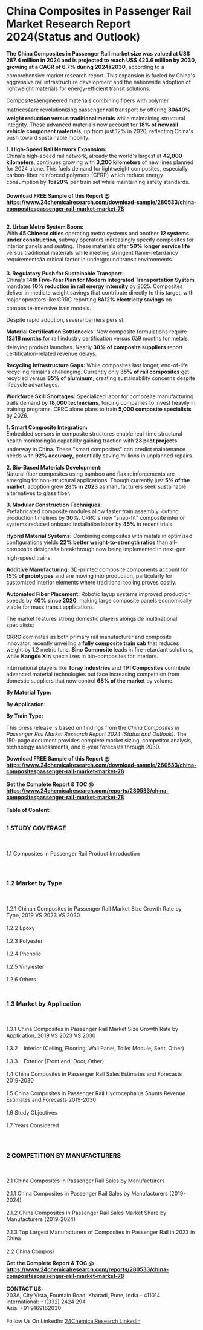<h1>China Composites in Passenger Rail Market Research Report 2024(Status and Outlook)</h1><p><strong>The China Composites in Passenger Rail market size was valued at US$ 287.4 million in 2024 and is projected to reach US$ 423.6 million by 2030, growing at a CAGR of 6.7% during 2024â2030</strong>, according to a comprehensive market research report. This expansion is fueled by China's aggressive rail infrastructure development and the nationwide adoption of lightweight materials for energy-efficient transit solutions.</p><p>Compositesâengineered materials combining fibers with polymer matricesâare revolutionizing passenger rail transport by offering <strong>30â40% weight reduction versus traditional metals</strong> while maintaining structural integrity. These advanced materials now account for <strong>18% of new rail vehicle component materials</strong>, up from just 12% in 2020, reflecting China's push toward sustainable mobility.</p><p><strong>1. High-Speed Rail Network Expansion:</strong><br>
China's high-speed rail network, already the world's largest at <strong>42,000 kilometers</strong>, continues growing with <strong>3,200 kilometers</strong> of new lines planned for 2024 alone. This fuels demand for lightweight composites, especially carbon-fiber reinforced polymers (CFRP) which reduce energy consumption by <strong>15â20%</strong> per train set while maintaining safety standards.</p><div><b>Download FREE Sample of this Report @ 
            <a href="https://www.24chemicalresearch.com/download-sample/280533/china-compositespassenger-rail-market-market-78">
            https://www.24chemicalresearch.com/download-sample/280533/china-compositespassenger-rail-market-market-78</a></b></div><br><p><strong>2. Urban Metro System Boom:</strong><br>
With <strong>45 Chinese cities</strong> operating metro systems and another <strong>12 systems under construction</strong>, subway operators increasingly specify composites for interior panels and seating. These materials offer <strong>50% longer service life</strong> versus traditional materials while meeting stringent flame-retardancy requirementsâa critical factor in underground transit environments.</p><p><strong>3. Regulatory Push for Sustainable Transport:</strong><br>
China's <strong>14th Five-Year Plan for Modern Integrated Transportation System</strong> mandates <strong>10% reduction in rail energy intensity</strong> by 2025. Composites deliver immediate weight savings that contribute directly to this target, with major operators like CRRC reporting <strong>8â12% electricity savings</strong> on composite-intensive train models.</p><p>Despite rapid adoption, several barriers persist:</p><p><strong>Material Certification Bottlenecks:</strong> New composite formulations require <strong>12â18 months</strong> for rail industry certification versus 6â9 months for metals, delaying product launches. Nearly <strong>30% of composite suppliers</strong> report certification-related revenue delays.</p><p><strong>Recycling Infrastructure Gaps:</strong> While composites last longer, end-of-life recycling remains challenging. Currently only <strong>35% of rail composites</strong> get recycled versus <strong>85% of aluminum</strong>, creating sustainability concerns despite lifecycle advantages.</p><p><strong>Workforce Skill Shortages:</strong> Specialized labor for composite manufacturing trails demand by <strong>18,000 technicians</strong>, forcing companies to invest heavily in training programs. CRRC alone plans to train <strong>5,000 composite specialists</strong> by 2026.</p><p><strong>1. Smart Composite Integration:</strong><br>
Embedded sensors in composite structures enable real-time structural health monitoringâa capability gaining traction with <strong>23 pilot projects</strong> underway in China. These "smart composites" can predict maintenance needs with <strong>92% accuracy</strong>, potentially saving millions in unplanned repairs.</p><p><strong>2. Bio-Based Materials Development:</strong><br>
Natural fiber composites using bamboo and flax reinforcements are emerging for non-structural applications. Though currently just <strong>5% of the market</strong>, adoption grew <strong>28% in 2023</strong> as manufacturers seek sustainable alternatives to glass fiber.</p><p><strong>3. Modular Construction Techniques:</strong><br>
Prefabricated composite modules allow faster train assembly, cutting production timelines by <strong>30%</strong>. CRRC's new "snap-fit" composite interior systems reduced onboard installation labor by <strong>45%</strong> in recent trials.</p><p><strong>Hybrid Material Systems:</strong> Combining composites with metals in optimized configurations yields <strong>22% better weight-to-strength ratios</strong> than all-composite designsâa breakthrough now being implemented in next-gen high-speed trains.</p><p><strong>Additive Manufacturing:</strong> 3D-printed composite components account for <strong>15% of prototypes</strong> and are moving into production, particularly for customized interior elements where traditional tooling proves costly.</p><p><strong>Automated Fiber Placement:</strong> Robotic layup systems improved production speeds by <strong>40% since 2020</strong>, making large composite panels economically viable for mass transit applications.</p><p>The market features strong domestic players alongside multinational specialists:</p><p><strong>CRRC</strong> dominates as both primary rail manufacturer and composite innovator, recently unveiling a <strong>fully composite train cab</strong> that reduces weight by 1.2 metric tons. <strong>Sino Composite</strong> leads in fire-retardant solutions, while <strong>Kangde Xin</strong> specializes in bio-composites for interiors.</p><p>International players like <strong>Toray Industries</strong> and <strong>TPI Composites</strong> contribute advanced material technologies but face increasing competition from domestic suppliers that now control <strong>68% of the market</strong> by volume.</p><p><strong>By Material Type:</strong></p><p><strong>By Application:</strong></p><p><strong>By Train Type:</strong></p><p>This press release is based on findings from the <em>China Composites in Passenger Rail Market Research Report 2024 (Status and Outlook)</em>. The 150-page document provides complete market sizing, competitor analysis, technology assessments, and 6-year forecasts through 2030.</p><div><b>Download FREE Sample of this Report @ 
            <a href="https://www.24chemicalresearch.com/download-sample/280533/china-compositespassenger-rail-market-market-78">
            https://www.24chemicalresearch.com/download-sample/280533/china-compositespassenger-rail-market-market-78</a></b></div><br><div><b>Get the Complete Report & TOC @ 
            <a href="https://www.24chemicalresearch.com/reports/280533/china-compositespassenger-rail-market-market-78">
            https://www.24chemicalresearch.com/reports/280533/china-compositespassenger-rail-market-market-78</a></b></div><br>
            <b>Table of Content:</b><p><h2><span style="font-size:16px"><strong>1 STUDY COVERAGE</strong></span></h2><br />
<p>1.1 Composites in Passenger Rail Product Introduction</p><br />
<h2><span style="font-size:16px"><strong>1.2 Market by Type</strong></span></h2><br />
<p>1.2.1 Chinan Composites in Passenger Rail Market Size Growth Rate by Type, 2019 VS 2023 VS 2030<br /><br />
1.2.2 Epoxy&nbsp;&nbsp; &nbsp;<br /><br />
1.2.3 Polyester<br /><br />
1.2.4 Phenolic<br /><br />
1.2.5 Vinylester<br /><br />
1.2.6 Others<br /><br />
<h2><span style="font-size:16px"><strong>1.3 Market by Application</strong></span></h2><br />
<p>1.3.1 China Composites in Passenger Rail Market Size Growth Rate by Application, 2019 VS 2023 VS 2030<br /><br />
1.3.2&nbsp;&nbsp; &nbsp;Interior (Ceiling, Flooring, Wall Panel, Toilet Module, Seat, Other)<br /><br />
1.3.3&nbsp;&nbsp; &nbsp;Exterior (Front end, Door, Other)<br /><br />
1.4 China Composites in Passenger Rail Sales Estimates and Forecasts 2019-2030<br /><br />
1.5 China Composites in Passenger Rail Hydrocephalus Shunts Revenue Estimates and Forecasts 2019-2030<br /><br />
1.6 Study Objectives<br /><br />
1.7 Years Considered</p><br />
<h2><span style="font-size:16px"><strong>2 COMPETITION BY MANUFACTURERS</strong></span></h2><br />
<p>2.1 China Composites in Passenger Rail Sales by Manufacturers<br /><br />
2.1.1 China Composites in Passenger Rail Sales by Manufacturers (2019-2024)<br /><br />
2.1.2 China Composites in Passenger Rail Sales Market Share by Manufacturers (2019-2024)<br /><br />
2.1.3 Top Largest Manufacturers of Composites in Passenger Rail in 2023 in China<br /><br />
2.2 China Composi</p><div><b>Get the Complete Report & TOC @ 
            <a href="https://www.24chemicalresearch.com/reports/280533/china-compositespassenger-rail-market-market-78">
            https://www.24chemicalresearch.com/reports/280533/china-compositespassenger-rail-market-market-78</a></b></div><br><b>CONTACT US:</b><br>
            203A, City Vista, Fountain Road, Kharadi, Pune, India - 411014<br>
            International: +1(332) 2424 294<br>
            Asia: +91 9169162030 <br><br>
            Follow Us On LinkedIn: <a href="https://www.linkedin.com/company/24chemicalresearch/">24ChemicalResearch LinkedIn</a>